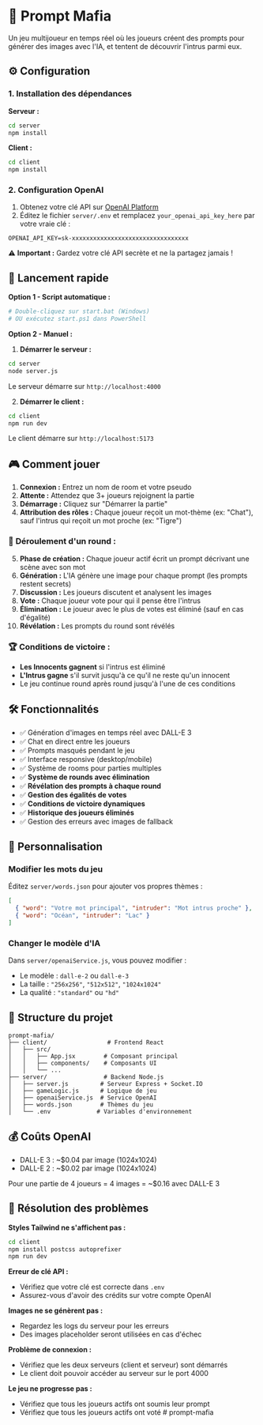 # 🎯 Prompt Mafia

Un jeu multijoueur en temps réel où les joueurs créent des prompts pour générer des images avec l'IA, et tentent de découvrir l'intrus parmi eux.

## ⚙️ Configuration

### 1. Installation des dépendances

**Serveur :**
```bash
cd server
npm install
```

**Client :**
```bash
cd client
npm install
```

### 2. Configuration OpenAI

1. Obtenez votre clé API sur [OpenAI Platform](https://platform.openai.com/api-keys)
2. Éditez le fichier `server/.env` et remplacez `your_openai_api_key_here` par votre vraie clé :

```env
OPENAI_API_KEY=sk-xxxxxxxxxxxxxxxxxxxxxxxxxxxxxxxxx
```

⚠️ **Important :** Gardez votre clé API secrète et ne la partagez jamais !

## 🚀 Lancement rapide

**Option 1 - Script automatique :**
```bash
# Double-cliquez sur start.bat (Windows)
# OU exécutez start.ps1 dans PowerShell
```

**Option 2 - Manuel :**

1. **Démarrer le serveur :**
```bash
cd server
node server.js
```
Le serveur démarre sur `http://localhost:4000`

2. **Démarrer le client :**
```bash
cd client
npm run dev
```
Le client démarre sur `http://localhost:5173`

## 🎮 Comment jouer

1. **Connexion :** Entrez un nom de room et votre pseudo
2. **Attente :** Attendez que 3+ joueurs rejoignent la partie
3. **Démarrage :** Cliquez sur "Démarrer la partie"
4. **Attribution des rôles :** Chaque joueur reçoit un mot-thème (ex: "Chat"), sauf l'intrus qui reçoit un mot proche (ex: "Tigre")

### 🔄 **Déroulement d'un round :**
5. **Phase de création :** Chaque joueur actif écrit un prompt décrivant une scène avec son mot
6. **Génération :** L'IA génère une image pour chaque prompt (les prompts restent secrets)
7. **Discussion :** Les joueurs discutent et analysent les images
8. **Vote :** Chaque joueur vote pour qui il pense être l'intrus
9. **Élimination :** Le joueur avec le plus de votes est éliminé (sauf en cas d'égalité)
10. **Révélation :** Les prompts du round sont révélés

### 🏆 **Conditions de victoire :**
- **Les Innocents gagnent** si l'intrus est éliminé
- **L'Intrus gagne** s'il survit jusqu'à ce qu'il ne reste qu'un innocent
- Le jeu continue round après round jusqu'à l'une de ces conditions

## 🛠️ Fonctionnalités

- ✅ Génération d'images en temps réel avec DALL-E 3
- ✅ Chat en direct entre les joueurs
- ✅ Prompts masqués pendant le jeu
- ✅ Interface responsive (desktop/mobile)
- ✅ Système de rooms pour parties multiples
- ✅ **Système de rounds avec élimination**
- ✅ **Révélation des prompts à chaque round**
- ✅ **Gestion des égalités de votes**
- ✅ **Conditions de victoire dynamiques**
- ✅ **Historique des joueurs éliminés**
- ✅ Gestion des erreurs avec images de fallback

## 🔧 Personnalisation

### Modifier les mots du jeu

Éditez `server/words.json` pour ajouter vos propres thèmes :

```json
[
  { "word": "Votre mot principal", "intruder": "Mot intrus proche" },
  { "word": "Océan", "intruder": "Lac" }
]
```

### Changer le modèle d'IA

Dans `server/openaiService.js`, vous pouvez modifier :
- Le modèle : `dall-e-2` ou `dall-e-3`
- La taille : `"256x256"`, `"512x512"`, `"1024x1024"`
- La qualité : `"standard"` ou `"hd"`

## 📁 Structure du projet

```
prompt-mafia/
├── client/                 # Frontend React
│   ├── src/
│   │   ├── App.jsx        # Composant principal
│   │   ├── components/    # Composants UI
│   │   └── ...
├── server/                # Backend Node.js
│   ├── server.js         # Serveur Express + Socket.IO
│   ├── gameLogic.js      # Logique de jeu
│   ├── openaiService.js  # Service OpenAI
│   ├── words.json        # Thèmes du jeu
│   └── .env             # Variables d'environnement
```

## 💰 Coûts OpenAI

- DALL-E 3 : ~$0.04 par image (1024x1024)
- DALL-E 2 : ~$0.02 par image (1024x1024)

Pour une partie de 4 joueurs = 4 images = ~$0.16 avec DALL-E 3

## 🐛 Résolution des problèmes

**Styles Tailwind ne s'affichent pas :**
```bash
cd client
npm install postcss autoprefixer
npm run dev
```

**Erreur de clé API :**
- Vérifiez que votre clé est correcte dans `.env`
- Assurez-vous d'avoir des crédits sur votre compte OpenAI

**Images ne se génèrent pas :**
- Regardez les logs du serveur pour les erreurs
- Des images placeholder seront utilisées en cas d'échec

**Problème de connexion :**
- Vérifiez que les deux serveurs (client et serveur) sont démarrés
- Le client doit pouvoir accéder au serveur sur le port 4000

**Le jeu ne progresse pas :**
- Vérifiez que tous les joueurs actifs ont soumis leur prompt
- Vérifiez que tous les joueurs actifs ont voté
#   p r o m p t - m a f i a  
 